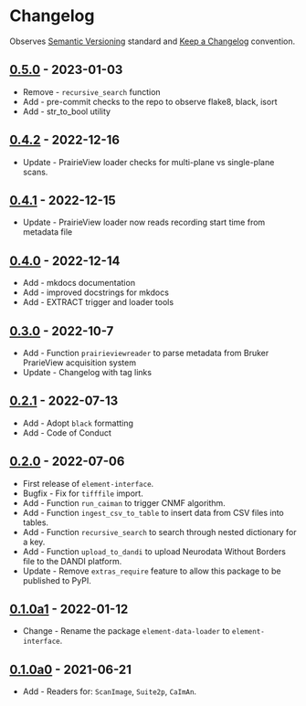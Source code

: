 # Changelog

Observes [Semantic Versioning](https://semver.org/spec/v2.0.0.html) standard and
[Keep a Changelog](https://keepachangelog.com/en/1.0.0/) convention.

## [0.5.0] - 2023-01-03

+ Remove - `recursive_search` function
+ Add - pre-commit checks to the repo to observe flake8, black, isort
+ Add - str_to_bool utility

## [0.4.2] - 2022-12-16

+ Update - PrairieView loader checks for multi-plane vs single-plane scans.

## [0.4.1] - 2022-12-15

+ Update - PrairieView loader now reads recording start time from metadata file

## [0.4.0] - 2022-12-14

+ Add - mkdocs documentation
+ Add - improved docstrings for mkdocs
+ Add - EXTRACT trigger and loader tools

## [0.3.0] - 2022-10-7

+ Add - Function `prairieviewreader` to parse metadata from Bruker PrarieView acquisition
    system
+ Update - Changelog with tag links

## [0.2.1] - 2022-07-13

+ Add - Adopt `black` formatting
+ Add - Code of Conduct

## [0.2.0] - 2022-07-06

+ First release of `element-interface`.
+ Bugfix - Fix for `tifffile` import.
+ Add - Function `run_caiman` to trigger CNMF algorithm.
+ Add - Function `ingest_csv_to_table` to insert data from CSV files into tables.
+ Add - Function `recursive_search` to search through nested dictionary for a key.
+ Add - Function `upload_to_dandi` to upload Neurodata Without Borders file to the DANDI
    platform.
+ Update - Remove `extras_require` feature to allow this package to be published to PyPI.

## [0.1.0a1] - 2022-01-12

+ Change - Rename the package `element-data-loader` to `element-interface`.

## [0.1.0a0] - 2021-06-21

+ Add - Readers for: `ScanImage`, `Suite2p`, `CaImAn`.

[0.5.0]: https://github.com/datajoint/element-interface/releases/tag/0.5.0
[0.4.2]: https://github.com/datajoint/element-interface/releases/tag/0.4.2
[0.4.1]: https://github.com/datajoint/element-interface/releases/tag/0.4.1
[0.4.0]: https://github.com/datajoint/element-interface/releases/tag/0.4.0
[0.3.0]: https://github.com/datajoint/element-interface/releases/tag/0.3.0
[0.2.1]: https://github.com/datajoint/element-interface/releases/tag/0.2.1
[0.2.0]: https://github.com/datajoint/element-interface/releases/tag/0.2.0
[0.1.0a1]: https://github.com/datajoint/element-interface/releases/tag/0.1.0a1
[0.1.0a0]: https://github.com/datajoint/element-interface/releases/tag/0.1.0a0

